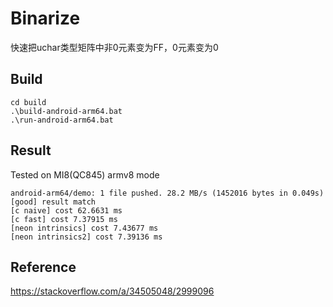 # Binarize

快速把uchar类型矩阵中非0元素变为FF，0元素变为0

## Build
```
cd build
.\build-android-arm64.bat
.\run-android-arm64.bat
```

## Result
Tested on MI8(QC845) armv8 mode

```
android-arm64/demo: 1 file pushed. 28.2 MB/s (1452016 bytes in 0.049s)
[good] result match
[c naive] cost 62.6631 ms
[c fast] cost 7.37915 ms
[neon intrinsics] cost 7.43677 ms
[neon intrinsics2] cost 7.39136 ms
```

## Reference

https://stackoverflow.com/a/34505048/2999096